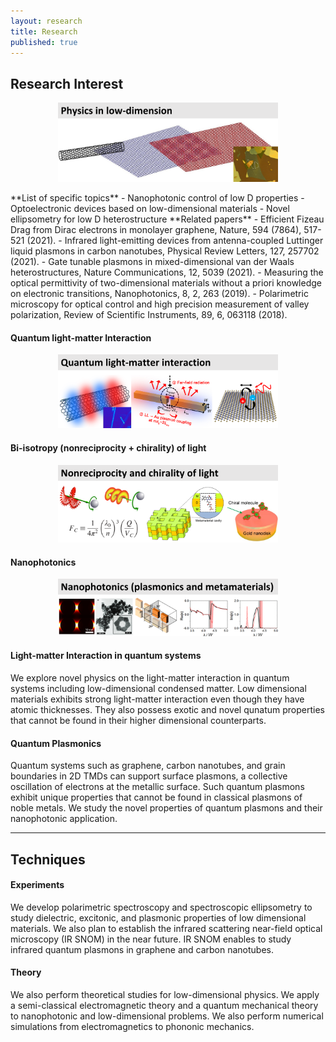 ```yaml
---
layout: research
title: Research
published: true
---
```


## Research Interest

<p align="center"><img src="/assets/img/research-interest-1.png" style="max-width: 70%; height: auto;"></p>
**List of specific topics**
- Nanophotonic control of low D properties
- Optoelectronic devices based on low-dimensional materials
- Novel ellipsometry for low D heterostructure
**Related papers**
- Efficient Fizeau Drag from Dirac electrons in monolayer graphene, Nature, 594 (7864), 517-521 (2021).
- Infrared light-emitting devices from antenna-coupled Luttinger liquid plasmons in carbon nanotubes, Physical Review Letters, 127, 257702 (2021).
- Gate tunable plasmons in mixed-dimensional van der Waals heterostructures, Nature Communications, 12, 5039 (2021).
- Measuring the optical permittivity of two-dimensional materials without a priori knowledge on electronic transitions, Nanophotonics, 8, 2, 263 (2019).
- Polarimetric microscopy for optical control and high precision measurement of valley polarization, Review of Scientific Instruments, 89, 6, 063118 (2018).

#### Quantum light-matter Interaction 
<p align="center"><img src="/assets/img/research-interest-2.png" style="max-width: 70%; height: auto;"></p>

#### Bi-isotropy (nonreciprocity + chirality) of light
<p align="center"><img src="/assets/img/research-interest-3.png" style="max-width: 70%; height: auto;"></p>

#### Nanophotonics
<p align="center"><img src="/assets/img/research-interest-4.png" style="max-width: 70%; height: auto;"></p>

#### Light-matter Interaction in quantum systems
We explore novel physics on the light-matter interaction in quantum systems including low-dimensional condensed matter. Low dimensional materials exhibits strong light-matter interaction even though they have atomic thicknesses. They also possess exotic and novel qunatum properties that cannot be found in their higher dimensional counterparts.
#### Quantum Plasmonics
Quantum systems such as graphene, carbon nanotubes, and grain boundaries in 2D TMDs can support surface plasmons, a collective oscillation of electrons at the metallic surface. Such quantum plasmons exhibit unique properties that cannot be found in classical plasmons of noble metals. We study the novel properties of quantum plasmons and their nanophotonic application.

---

## Techniques
#### Experiments
We develop polarimetric spectroscopy and spectroscopic ellipsometry to study dielectric, excitonic, and plasmonic properties of low dimensional materials.
We also plan to establish the infrared scattering near-field optical microscopy (IR SNOM) in the near future. IR SNOM enables to study infrared quantum plasmons in graphene and carbon nanotubes.

#### Theory
We also perform theoretical studies for low-dimensional physics. We apply a semi-classical electromagnetic theory and a quantum mechanical theory to nanophotonic and low-dimensional problems. We also perform numerical simulations from electromagnetics to phononic mechanics.
